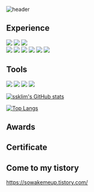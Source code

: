 ![header](https://capsule-render.vercel.app/api?type=waving&color=gradient&height=300&text=SeokHyeon's%20Github)

## Experience
<img src="https://img.shields.io/badge/Python-3776AB?style=flat-square&logo=Python&logoColor=white"/> <img src="https://img.shields.io/badge/Spring-6DB33F?style=flat-square&logo=Spring&logoColor=white"/>
<img src="https://img.shields.io/badge/SpringBoot-6DB33F?style=flat-square&logo=SpringBoot&logoColor=white"/> <br> 
<img src="https://img.shields.io/badge/MySQL-4479A1?style=flat-square&logo=MySQL&logoColor=white"/> <img src="https://img.shields.io/badge/PostgreSQL-4169E1?style=flat-square&logo=PostgreSQL&logoColor=white"/> <img src="https://img.shields.io/badge/Apache Kafka-231F20?style=flat-square&logo=apachekafka&logoColor=white"/> 
<img src="https://img.shields.io/badge/macOS-000000?style=flat-square&logo=macOS&logoColor=white"/> <img src="https://img.shields.io/badge/Linux-FCC624?style=flat-square&logo=Linux&logoColor=white"/> 
<img src="https://img.shields.io/badge/docker-%230db7ed.svg?style=for-the-badge&logo=docker&logoColor=white"> 



## Tools
<img src="https://img.shields.io/badge/Notion-000000?style=flat-square&logo=Notion&logoColor=white"/> <img src="https://img.shields.io/badge/Jira-0052CC?style=flat-square&logo=Jira&logoColor=white"/> <img src="https://img.shields.io/badge/Git-F05032?style=flat-square&logo=Git&logoColor=white"/> <img src="https://img.shields.io/badge/Github-191717?style=flat-square&logo=Github&logoColor=white"/>

[![ssklim's GitHub stats](https://github-readme-stats.vercel.app/api?username=ssklim)](https://github.com/ssklim/github-readme-stats)

[![Top Langs](https://github-readme-stats.vercel.app/api/top-langs/?username=ssklim)](https://github.com/ssklim/github-readme-stats)



## Awards



## Certificate



## Come to my tistory
https://sowakemeup.tistory.com/



<!--
**ssklim/ssklim** is a ✨ _special_ ✨ repository because its `README.md` (this file) appears on your GitHub profile.

Here are some ideas to get you started:

- 🔭 I’m currently working on ...
- 🌱 I’m currently learning ...
- 👯 I’m looking to collaborate on ...
- 🤔 I’m looking for help with ...
- 💬 Ask me about ...
- 📫 How to reach me: ...
- 😄 Pronouns: ...
- ⚡ Fun fact: ...
-->
